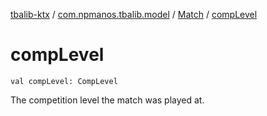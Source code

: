 [tbalib-ktx](../../index.md) / [com.npmanos.tbalib.model](../index.md) / [Match](index.md) / [compLevel](./comp-level.md)

# compLevel

`val compLevel: CompLevel`

The competition level the match was played at.

